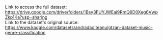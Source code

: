 Link to access the full dataset: https://drive.google.com/drive/folders/1Bsy3FUYJWEai9RmQ9D0Xeg6VwpZkp1Ka?usp=sharing  
Link to the dataset's original source: https://www.kaggle.com/datasets/andradaolteanu/gtzan-dataset-music-genre-classification
